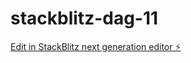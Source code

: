 # stackblitz-dag-11

[Edit in StackBlitz next generation editor ⚡️](https://stackblitz.com/~/github.com/Magnus0155/stackblitz-dag-11)